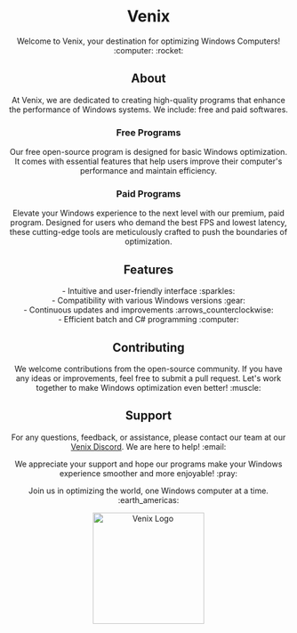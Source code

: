 <h1 align="center">Venix</h1>

<p align="center">
  Welcome to Venix, your destination for optimizing Windows Computers! :computer: :rocket:
</p>

<h2 align="center">About</h2>

<p align="center">
  At Venix, we are dedicated to creating high-quality programs that enhance the performance of Windows systems. We include: free and paid softwares.
</p>

<h3 align="center">Free Programs</h3>

<p align="center">
  Our free open-source program is designed for basic Windows optimization. It comes with essential features that help users improve their computer's performance and maintain efficiency.
</p>

<h3 align="center">Paid Programs</h3>

<p align="center">
   Elevate your Windows experience to the next level with our premium, paid program. Designed for users who demand the best FPS and lowest latency, these cutting-edge tools are meticulously crafted to push the boundaries of optimization.
</p>

<h2 align="center">Features</h2>

<p align="center">
  - Intuitive and user-friendly interface :sparkles:<br>
  - Compatibility with various Windows versions :gear:<br>
  - Continuous updates and improvements :arrows_counterclockwise:<br>
  - Efficient batch and C# programming :computer:
</p>

<h2 align="center">Contributing</h2>

<p align="center">
  We welcome contributions from the open-source community. If you have any ideas or improvements, feel free to submit a pull request. Let's work together to make Windows optimization even better! :muscle:
</p>

<h2 align="center">Support</h2>

<p align="center">
  For any questions, feedback, or assistance, please contact our team at our <a href="https://discord.com/invite/tweaks">Venix Discord</a>. We are here to help! :email:
</p>

<p align="center">
  We appreciate your support and hope our programs make your Windows experience smoother and more enjoyable! :pray:
</p>

<p align="center">
  Join us in optimizing the world, one Windows computer at a time. :earth_americas:
</p>

<p align="center">
  <a href="https://discord.com/invite/tweaks">
    <img src="https://cdn.discordapp.com/attachments/1130585257322762311/1135651240617988106/Venix_white.png" alt="Venix Logo" width="200px">
  </a>
</p>


